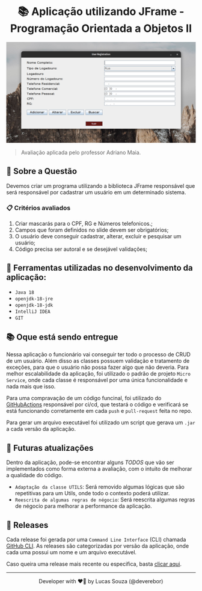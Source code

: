 <h1 align="center">📚 Aplicação utilizando JFrame - Programação Orientada a Objetos II</h1>

<p align="center">

![app overview](./.github/assets/images/2022-05-07_17-48.png)

</p>

> Avaliação aplicada pelo professor Adriano Maia.

## 📢 Sobre a Questão

Devemos criar um programa utilizando a biblioteca JFrame responsável que será responsável por cadastrar um usuário 
em um determinado sistema.

### 📋 Critérios avaliados

1. Criar mascarás para o CPF, RG e Números telefonicos.;
2. Campos que foram definidos no slide devem ser obrigatórios;
3. O usuário deve conseguir cadastrar, alterar, excluir e pesquisar um usuário;
4. Código precisa ser autoral e se desejável validações;

## 🎯 Ferramentas utilizadas no desenvolvimento da aplicação:

- `Java 18`
- `openjdk-18-jre`
- `openjdk-18-jdk`
- `IntelliJ IDEA`
- `GIT`

## 📚 Oque está sendo entregue

Nessa aplicação o funcionário vai conseguir ter todo o processo de CRUD de um usuário.
Além disso as classes possuem validação e tratamento de exceções, para que o usuário não possa fazer algo que não deveria.
Para melhor escalabilidade da aplicação, foi utilizado o padrão de projeto `Micro Service`,
onde cada classe é responsável por uma única funcionalidade e nada mais que isso.

Para uma compravação de um código funcinal, foi utilizado do [GitHubActions](https://github.com/features/actions) responsável por ci/cd,
que testará o código e verificará se está funcionando corretamente em cada `push` e `pull-request` feita no repo.

Para gerar um arquivo executável foi utilizado um script que gerava um `.jar` a cada versão da aplicação.

## 🦥 Futuras atualizações

Dentro da aplicação, pode-se encontrar alguns _TODOS_ que vão ser implementados como forma externa a avaliação, com 
o intuito de melhorar a qualidade do código.

- `Adaptação da classe UTILS`: Será removido algumas lógicas que são repetitivas para um Utils, onde todo o contexto 
  poderá utilizar.
- `Reescrita de algumas regras de négocio`: Será reescrita algumas regras de négocio para melhorar a performance da aplicação.

## 🚀 Releases

Cada release foi gerada por uma `Command Line Interface` (CLI) chamada [GitHub CLI](https://cli.github.com/).
As releases são categorizadas por versão da aplicação, onde cada uma possui um nome e um arquivo executável.

Caso queira uma release mais recente ou especifica, basta [clicar aqui](https://github.com/deverebor/jframe-user-registration/releases/).

---

<p align='center'>
  Developer with ❤️‍🔥 by Lucas Souza (@deverebor)
</p>
